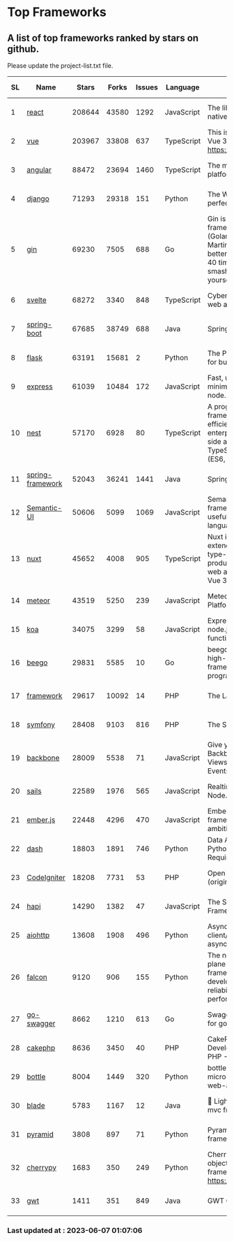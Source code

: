 # Top Frameworks
## A list of top frameworks ranked by stars on github.  
Please update the project-list.txt file.

| SL| Name  | Stars| Forks| Issues | Language | Description | Last Commit |
| --| ------| -----| ---- | ------ | -------- | ----------- | ----------- |
| 1 | [react](https://github.com/facebook/react) | 208644 | 43580 | 1292 | JavaScript | The library for web and native user interfaces | 2023-06-03 20:03:11 |
| 2 | [vue](https://github.com/vuejs/vue) | 203967 | 33808 | 637 | TypeScript | This is the repo for Vue 2. For Vue 3, go to https://github.com/vuejs/core | 2023-04-27 09:43:19 |
| 3 | [angular](https://github.com/angular/angular) | 88472 | 23694 | 1460 | TypeScript | The modern web developer’s platform | 2023-06-06 21:23:40 |
| 4 | [django](https://github.com/django/django) | 71293 | 29318 | 151 | Python | The Web framework for perfectionists with deadlines. | 2023-06-06 09:38:23 |
| 5 | [gin](https://github.com/gin-gonic/gin) | 69230 | 7505 | 688 | Go | Gin is a HTTP web framework written in Go (Golang). It features a Martini-like API with much better performance -- up to 40 times faster. If you need smashing performance, get yourself some Gin. | 2023-06-05 01:52:39 |
| 6 | [svelte](https://github.com/sveltejs/svelte) | 68272 | 3340 | 848 | TypeScript | Cybernetically enhanced web apps | 2023-05-09 18:01:56 |
| 7 | [spring-boot](https://github.com/spring-projects/spring-boot) | 67685 | 38749 | 688 | Java | Spring Boot | 2023-06-06 17:27:15 |
| 8 | [flask](https://github.com/pallets/flask) | 63191 | 15681 | 2 | Python | The Python micro framework for building web applications. | 2023-06-06 16:26:05 |
| 9 | [express](https://github.com/expressjs/express) | 61039 | 10484 | 172 | JavaScript | Fast, unopinionated, minimalist web framework for node. | 2023-05-16 01:53:48 |
| 10 | [nest](https://github.com/nestjs/nest) | 57170 | 6928 | 80 | TypeScript | A progressive Node.js framework for building efficient, scalable, and enterprise-grade server-side applications on top of TypeScript & JavaScript (ES6, ES7, ES8) 🚀 | 2023-05-29 06:29:34 |
| 11 | [spring-framework](https://github.com/spring-projects/spring-framework) | 52043 | 36241 | 1441 | Java | Spring Framework | 2023-06-06 17:18:34 |
| 12 | [Semantic-UI](https://github.com/Semantic-Org/Semantic-UI) | 50606 | 5099 | 1069 | JavaScript | Semantic is a UI component framework based around useful principles from natural language. | 2023-01-11 17:05:32 |
| 13 | [nuxt](https://github.com/nuxt/nuxt) | 45652 | 4008 | 905 | TypeScript | Nuxt is an intuitive and extendable way to create type-safe, performant and production-grade full-stack web apps and websites with Vue 3. | 2023-06-06 22:36:35 |
| 14 | [meteor](https://github.com/meteor/meteor) | 43519 | 5250 | 239 | JavaScript | Meteor, the JavaScript App Platform | 2023-06-01 19:53:32 |
| 15 | [koa](https://github.com/koajs/koa) | 34075 | 3299 | 58 | JavaScript | Expressive middleware for node.js using ES2017 async functions | 2023-05-17 07:50:49 |
| 16 | [beego](https://github.com/beego/beego) | 29831 | 5585 | 10 | Go | beego is an open-source, high-performance web framework for the Go programming language. | 2023-06-04 10:08:36 |
| 17 | [framework](https://github.com/laravel/framework) | 29617 | 10092 | 14 | PHP | The Laravel Framework. | 2023-06-06 15:23:52 |
| 18 | [symfony](https://github.com/symfony/symfony) | 28408 | 9103 | 816 | PHP | The Symfony PHP framework | 2023-06-06 12:46:54 |
| 19 | [backbone](https://github.com/jashkenas/backbone) | 28009 | 5538 | 71 | JavaScript | Give your JS App some Backbone with Models, Views, Collections, and Events | 2023-01-04 11:09:21 |
| 20 | [sails](https://github.com/balderdashy/sails) | 22589 | 1976 | 565 | JavaScript | Realtime MVC Framework for Node.js | 2023-05-19 21:35:57 |
| 21 | [ember.js](https://github.com/emberjs/ember.js) | 22448 | 4296 | 470 | JavaScript | Ember.js - A JavaScript framework for creating ambitious web applications | 2023-05-22 20:09:35 |
| 22 | [dash](https://github.com/plotly/dash) | 18803 | 1891 | 746 | Python | Data Apps & Dashboards for Python. No JavaScript Required. | 2023-05-31 15:42:32 |
| 23 | [CodeIgniter](https://github.com/bcit-ci/CodeIgniter) | 18208 | 7731 | 53 | PHP | Open Source PHP Framework (originally from EllisLab) | 2023-04-07 17:57:13 |
| 24 | [hapi](https://github.com/hapijs/hapi) | 14290 | 1382 | 47 | JavaScript | The Simple, Secure Framework Developers Trust | 2023-04-24 22:09:20 |
| 25 | [aiohttp](https://github.com/aio-libs/aiohttp) | 13608 | 1908 | 496 | Python | Asynchronous HTTP client/server framework for asyncio and Python | 2023-06-04 17:54:59 |
| 26 | [falcon](https://github.com/falconry/falcon) | 9120 | 906 | 155 | Python | The no-magic web data plane API and microservices framework for Python developers, with a focus on reliability, correctness, and performance at scale. | 2023-06-04 18:45:06 |
| 27 | [go-swagger](https://github.com/go-swagger/go-swagger) | 8662 | 1210 | 613 | Go | Swagger 2.0 implementation for go | 2023-05-19 23:30:56 |
| 28 | [cakephp](https://github.com/cakephp/cakephp) | 8636 | 3450 | 40 | PHP | CakePHP: The Rapid Development Framework for PHP - Official Repository | 2023-05-26 17:43:32 |
| 29 | [bottle](https://github.com/bottlepy/bottle) | 8004 | 1449 | 320 | Python | bottle.py is a fast and simple micro-framework for python web-applications. | 2022-09-05 15:24:52 |
| 30 | [blade](https://github.com/lets-blade/blade) | 5783 | 1167 | 12 | Java | :rocket: Lightning fast and elegant mvc framework for Java8 | 2022-05-10 12:38:06 |
| 31 | [pyramid](https://github.com/Pylons/pyramid) | 3808 | 897 | 71 | Python | Pyramid - A Python web framework | 2023-05-11 06:49:29 |
| 32 | [cherrypy](https://github.com/cherrypy/cherrypy) | 1683 | 350 | 249 | Python | CherryPy is a pythonic, object-oriented HTTP framework.      https://cherrypy.dev | 2023-05-04 23:04:12 |
| 33 | [gwt](https://github.com/gwtproject/gwt) | 1411 | 351 | 849 | Java | GWT Open Source Project | 2023-05-18 18:06:15 |

### Last updated at : 2023-06-07 01:07:06
